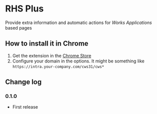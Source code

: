 # RHS Plus

Provide extra information and automatic actions for _Works Applications_ based pages

## How to install it in Chrome

1. Get the extension in the [Chrome Store](http://bit.ly/rhs-plus)
2. Configure your domain in the options. It might be something like `https://intra.your-company.com/cws31/cws*`

## Change log

### 0.1.0

- First release
